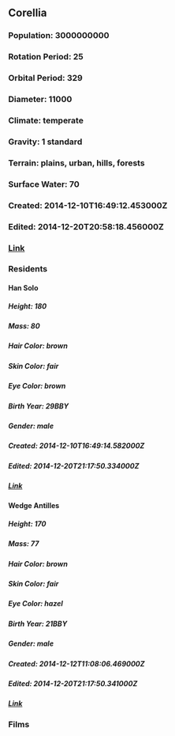 ## Corellia
### Population: 3000000000
### Rotation Period: 25
### Orbital Period: 329
### Diameter: 11000
### Climate: temperate
### Gravity: 1 standard
### Terrain: plains, urban, hills, forests
### Surface Water: 70
### Created: 2014-12-10T16:49:12.453000Z
### Edited: 2014-12-20T20:58:18.456000Z
### [Link](https://swapi.dev/api/planets/22/)
### Residents
#### Han Solo
##### Height: 180
##### Mass: 80
##### Hair Color: brown
##### Skin Color: fair
##### Eye Color: brown
##### Birth Year: 29BBY
##### Gender: male
##### Created: 2014-12-10T16:49:14.582000Z
##### Edited: 2014-12-20T21:17:50.334000Z
##### [Link](https://swapi.dev/api/people/14/)
#### Wedge Antilles
##### Height: 170
##### Mass: 77
##### Hair Color: brown
##### Skin Color: fair
##### Eye Color: hazel
##### Birth Year: 21BBY
##### Gender: male
##### Created: 2014-12-12T11:08:06.469000Z
##### Edited: 2014-12-20T21:17:50.341000Z
##### [Link](https://swapi.dev/api/people/18/)
### Films